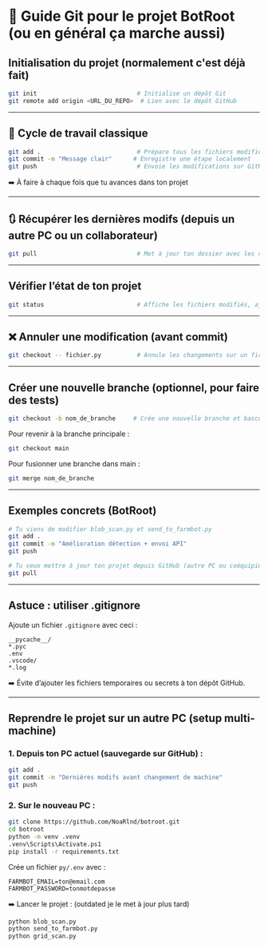 
# 📘 Guide Git pour le projet BotRoot (ou en général ça marche aussi)

## Initialisation du projet (normalement c'est déjà fait)

```bash
git init                            # Initialise un dépôt Git
git remote add origin <URL_DU_REPO>  # Lien avec le dépôt GitHub
```

---

## 🔄 Cycle de travail classique

```bash
git add .                           # Prépare tous les fichiers modifiés pour le commit
git commit -m "Message clair"      # Enregistre une étape localement
git push                            # Envoie les modifications sur GitHub
```

➡️ À faire à chaque fois que tu avances dans ton projet

---

## 🔃 Récupérer les dernières modifs (depuis un autre PC ou un collaborateur)

```bash
git pull                            # Met à jour ton dossier avec les dernières modifs du dépôt GitHub
```

---

## Vérifier l’état de ton projet

```bash
git status                          # Affiche les fichiers modifiés, ajoutés ou non suivis
```

---

## ❌ Annuler une modification (avant commit)

```bash
git checkout -- fichier.py          # Annule les changements sur un fichier donné
```

---

## Créer une nouvelle branche (optionnel, pour faire des tests)

```bash
git checkout -b nom_de_branche     # Crée une nouvelle branche et bascule dessus
```

Pour revenir à la branche principale :
```bash
git checkout main
```

Pour fusionner une branche dans main :
```bash
git merge nom_de_branche
```

---

## Exemples concrets (BotRoot)

```bash
# Tu viens de modifier blob_scan.py et send_to_farmbot.py
git add .
git commit -m "Amélioration détection + envoi API"
git push
```

```bash
# Tu veux mettre à jour ton projet depuis GitHub (autre PC ou coéquipier)
git pull
```

---

## Astuce : utiliser .gitignore
Ajoute un fichier `.gitignore` avec ceci :

```
__pycache__/
*.pyc
.env
.vscode/
*.log
```

➡️ Évite d’ajouter les fichiers temporaires ou secrets à ton dépôt GitHub.

---

## Reprendre le projet sur un autre PC (setup multi-machine)

### 1. Depuis ton PC actuel (sauvegarde sur GitHub) :

```bash
git add .
git commit -m "Dernières modifs avant changement de machine"
git push
```

### 2. Sur le nouveau PC :

```bash
git clone https://github.com/NoaRlnd/botroot.git
cd botroot
python -m venv .venv
.venv\Scripts\Activate.ps1
pip install -r requirements.txt
```

Crée un fichier `py/.env` avec :

```
FARMBOT_EMAIL=ton@email.com 
FARMBOT_PASSWORD=tonmotdepasse
```

➡️ Lancer le projet : (outdated je le met à jour plus tard)

```bash
python blob_scan.py
python send_to_farmbot.py
python grid_scan.py
```